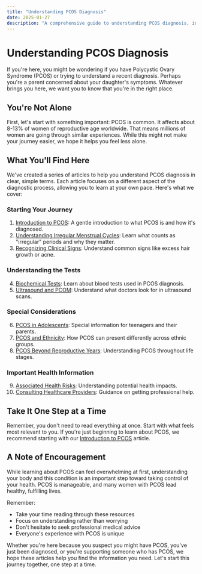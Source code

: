 ```yaml
---
title: "Understanding PCOS Diagnosis"
date: 2025-01-27
description: "A comprehensive guide to understanding PCOS diagnosis, including symptoms, tests, and what to expect during the diagnostic process."
---
```


# Understanding PCOS Diagnosis

If you're here, you might be wondering if you have Polycystic Ovary Syndrome (PCOS) or trying to understand a recent diagnosis. Perhaps you're a parent concerned about your daughter's symptoms. Whatever brings you here, we want you to know that you're in the right place.

## You're Not Alone

First, let's start with something important: PCOS is common. It affects about 8-13% of women of reproductive age worldwide. That means millions of women are going through similar experiences. While this might not make your journey easier, we hope it helps you feel less alone.

## What You'll Find Here

We've created a series of articles to help you understand PCOS diagnosis in clear, simple terms. Each article focuses on a different aspect of the diagnostic process, allowing you to learn at your own pace. Here's what we cover:

### Starting Your Journey

1. [Introduction to PCOS](introduction-to-pcos/): A gentle introduction to what PCOS is and how it's diagnosed.
2. [Understanding Irregular Menstrual Cycles](irregular-menstrual-cycles/): Learn what counts as "irregular" periods and why they matter.
3. [Recognizing Clinical Signs](clinical-signs-hyperandrogenism/): Understand common signs like excess hair growth or acne.

### Understanding the Tests

4. [Biochemical Tests](biochemical-tests-pcos/): Learn about blood tests used in PCOS diagnosis.
5. [Ultrasound and PCOM](ultrasound-and-pcom/): Understand what doctors look for in ultrasound scans.

### Special Considerations

6. [PCOS in Adolescents](pcos-diagnosis-adolescents/): Special information for teenagers and their parents.
7. [PCOS and Ethnicity](pcos-and-ethnicity/): How PCOS can present differently across ethnic groups.
8. [PCOS Beyond Reproductive Years](pcos-beyond-reproductive-years/): Understanding PCOS throughout life stages.

### Important Health Information

9. [Associated Health Risks](associated-health-risks-pcos/): Understanding potential health impacts.
10. [Consulting Healthcare Providers](consulting-healthcare-provider/): Guidance on getting professional help.

## Take It One Step at a Time

Remember, you don't need to read everything at once. Start with what feels most relevant to you. If you're just beginning to learn about PCOS, we recommend starting with our [Introduction to PCOS](introduction-to-pcos/) article.

## A Note of Encouragement

While learning about PCOS can feel overwhelming at first, understanding your body and this condition is an important step toward taking control of your health. PCOS is manageable, and many women with PCOS lead healthy, fulfilling lives.

Remember:
- Take your time reading through these resources
- Focus on understanding rather than worrying
- Don't hesitate to seek professional medical advice
- Everyone's experience with PCOS is unique

Whether you're here because you suspect you might have PCOS, you've just been diagnosed, or you're supporting someone who has PCOS, we hope these articles help you find the information you need. Let's start this journey together, one step at a time.
